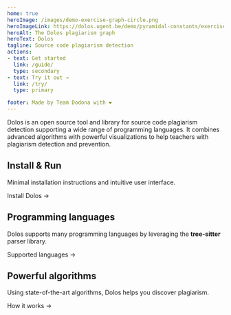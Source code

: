 ```yaml
---
home: true
heroImage: /images/demo-exercise-graph-circle.png
heroImageLink: https://dolos.ugent.be/demo/pyramidal-constants/exercise/#/graph
heroAlt: The Dolos plagiarism graph
heroText: Dolos
tagline: Source code plagiarism detection
actions:
- text: Get started
  link: /guide/
  type: secondary
- text: Try it out →
  link: /try/
  type: primary

footer: Made by Team Dodona with ❤️
---
```


Dolos is an open source tool and library for source code plagiarism detection
supporting a wide range of programming languages. It combines advanced
algorithms with powerful visualizations to help teachers with plagiarism
detection and prevention.

<div class="features">
  <div class="feature">
    <h2>Install & Run</h2>
    <p>Minimal installation instructions and intuitive user interface.</p>
    <p><router-link to="/guide/installation.html">Install Dolos →</router-link></p>
  </div>
  <div class="feature">
    <h2>Programming languages</h2>
    <p>Dolos supports many programming languages by leveraging the <b>tree-sitter</b> parser library.</p>
    <p><router-link to="/guide/languages.html">Supported languages →</router-link></p>
  </div>

  <div class="feature">
    <h2>Powerful algorithms</h2>
    <p>Using state-of-the-art algorithms, Dolos helps you discover plagiarism.</p>
    <p><router-link to="/guide/algorithm.html">How it works →</router-link></p>
  </div>
</div>
